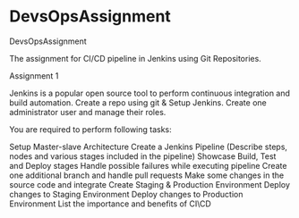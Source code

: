 # DevsOpsAssignment
DevsOpsAssignment

The assignment for CI/CD pipeline in Jenkins using Git Repositories.

Assignment 1

Jenkins is a popular open source tool to perform continuous integration and build automation. Create a repo using git & Setup Jenkins. Create one administrator user and manage their roles. 

You are required to perform following tasks:

Setup Master-slave Architecture
Create a Jenkins Pipeline (Describe steps, nodes and various stages included in the pipeline)
Showcase Build, Test and Deploy stages
Handle possible failures while executing pipeline
Create one additional branch and handle pull requests
Make some changes in the source code and integrate
Create Staging & Production Environment
Deploy changes to Staging Environment
Deploy changes to Production Environment
List the importance and benefits of CI\CD
